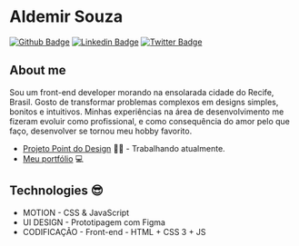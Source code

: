 <!--
**aldemirsouza/aldemirsouza** is a ✨ _special_ ✨ repository because its `README.md` (this file) appears on your GitHub profile.
-->

# Aldemir Souza

[![Github Badge](https://img.shields.io/badge/-Github-000?style=flat-square&logo=Github&logoColor=white&link=https://github.com/aldemirsouza)](https://github.com/aldemirsouza)
[![Linkedin Badge](https://img.shields.io/badge/-LinkedIn-blue?style=flat-square&logo=Linkedin&logoColor=white&link=https://www.linkedin.com/in/aldemirsouza/)](https://www.linkedin.com/in/fagnerpsantos/)
[![Twitter Badge](https://img.shields.io/badge/-Twitter-1ca0f1?style=flat-square&labelColor=1ca0f1&logo=twitter&logoColor=white&link=https://twitter.com/aldemmir17b)](https://twitter.com/aldemmir17b)

## About me
Sou um front-end developer morando na ensolarada cidade do Recife, Brasil. Gosto de transformar problemas complexos em designs simples, bonitos e intuitivos. Minhas experiências na área de desenvolvimento me fizeram evoluir como profissional, e como consequência do amor pelo que faço, desenvolver se tornou meu hobby favorito.

- [Projeto Point do Design](https://www.pointdodesign.com.br/) ✍🏼 - Trabalhando atualmente.
- [Meu portfólio](https://aldemirsouza.github.io/portfolio/) 💻

## Technologies :sunglasses:
* MOTION - CSS & JavaScript
* UI DESIGN - Prototipagem com Figma
* CODIFICAÇÃO - Front-end - HTML + CSS 3 + JS
